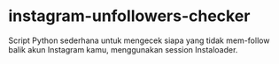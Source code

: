 # instagram-unfollowers-checker
Script Python sederhana untuk mengecek siapa yang tidak mem-follow balik akun Instagram kamu, menggunakan session Instaloader.
